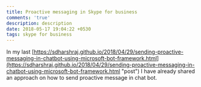 ```yaml
---
title: Proactive messaging in Skype for business
comments: 'true'
description: description
date: 2018-05-17 19:04:22 +0530
tags: skype for business
---
```

In my last [https://sdharshraj.github.io/2018/04/29/sending-proactive-messaging-in-chatbot-using-microsoft-bot-framework.html](https://sdharshraj.github.io/2018/04/29/sending-proactive-messaging-in-chatbot-using-microsoft-bot-framework.html "post") I have already shared an approach on how to send proactive message in chat bot.